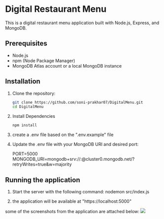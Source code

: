 # Digital Restaurant Menu

This is a digital restaurant menu application built with Node.js, Express, and MongoDB.

## Prerequisites

- Node.js
- npm (Node Package Manager)
- MongoDB Atlas account or a local MongoDB instance

## Installation

1. Clone the repository:

   ```bash
   git clone https://github.com/soni-prakhar07/DigitalMenu.git
   cd DigitalMenu

2. Install Dependencies

    ```bash
    npm install

3. create a .env file based on the ".env.example" file

4. Update the .env file with your MongoDB URI and desired port:

    PORT=5000
    MONGODB_URI=mongodb+srv://<username>:<password>@cluster0.mongodb.net/<dbname>?retryWrites=true&w=majority

<h2>Running the application</h2>

1. Start the server with the following command:
        nodemon src/index.js

2. the application will be available at "https://localhost:5000"

some of the screenshots from the application are attached below:
<img src="/images/Screenshot 1.png">
